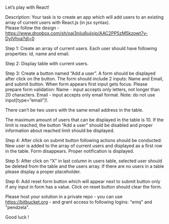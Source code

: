 Let’s play with React!

Description:
Your task is to create an app which will add users to an existing array of current users with React.js (in jsx syntax).  
Please follow the design - https://www.dropbox.com/sh/oaj3niiu6ujjxip/AAC2PP5zM5kzowt7v-DyIVhva?dl=0

Step 1:
Create an array of current users. Each user should have following properties: id, name and email.  

Step 2:
Display table with current users.

Step 3:
Create a button named “Add a user”. A form should be displayed after click on the button. 
The form should include 2 inputs: Name and Email,  and submit button. When form appears first input gets focus.
Please prepare form validation:
Name - input accepts only letters, not longer than 20 characters.
Email - input accepts only email format. Note: do not use input[type=”email”]!.

There can’t be two users with the same email address in the table.

The maximum amount of users that can be displayed in the table is 10. 
If the limit is reached, the button “Add a user” should be disabled and proper information about reached limit should be displayed.

Step 4:
After click on submit button following actions should be conducted:
New user is added to the array of current users and displayed as a first row in the table.
Form disappears.
Proper notification is displayed.

Step 5:
After click on “X” in last column in users table, selected user should be deleted from the table and the users array. 
If there are no users in a table please display a proper placeholder.

Step 6:
Add reset form button which will appear next to submit button only if any input in form has a value. 
Click on reset button should clear the form. 

Please host your solution in a private repo - you can use https://bitbucket.org - and grant access to following logins: "emq" and "pendzela".

Good luck !